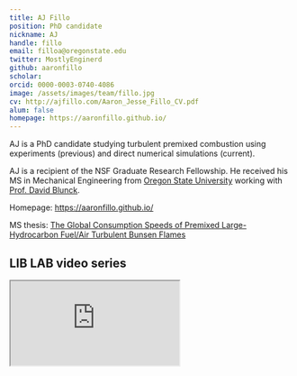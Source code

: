 ```yaml
---
title: AJ Fillo
position: PhD candidate
nickname: AJ
handle: fillo
email: filloa@oregonstate.edu
twitter: MostlyEnginerd
github: aaronfillo
scholar:
orcid: 0000-0003-0740-4086
image: /assets/images/team/fillo.jpg
cv: http://ajfillo.com/Aaron_Jesse_Fillo_CV.pdf
alum: false
homepage: https://aaronfillo.github.io/
---
```

AJ is a PhD candidate studying turbulent premixed combustion using experiments (previous) and direct numerical simulations (current).

AJ is a recipient of the NSF Graduate Research Fellowship. He received his MS in Mechanical Engineering from [Oregon State University] working with [Prof. David Blunck](http://research.engr.oregonstate.edu/blunckgroup/).

<i class="fas fa-home" aria-hidden="true"></i> Homepage: <https://aaronfillo.github.io/>

<i class="fas fa-book" aria-hidden="true"></i> MS thesis: [The Global Consumption Speeds of Premixed Large-Hydrocarbon Fuel/Air Turbulent Bunsen Flames](https://ir.library.oregonstate.edu/concern/graduate_thesis_or_dissertations/1544br581)

## LIB LAB video series

<div class="intrinsic-container intrinsic-container-16x9">
<iframe src="https://www.youtube.com/embed/H96Xr0Efelk" allowfullscreen></iframe>
</div>

[Oregon State University]: http://oregonstate.edu/
[School of Mechanical, Industrial, and Manufacturing Engineering]: http://mime.oregonstate.edu
